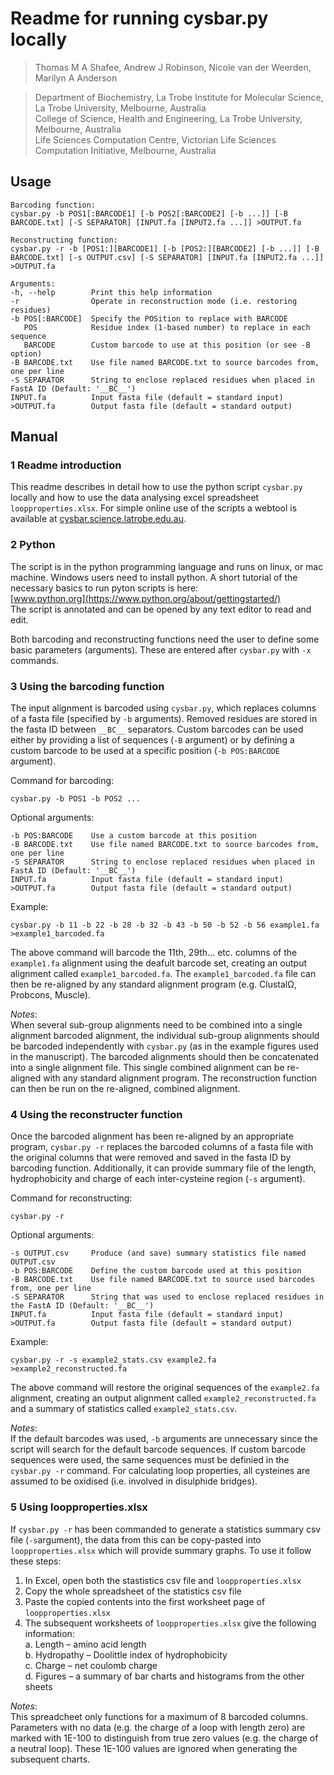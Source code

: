 Readme for running cysbar.py locally
====================================
>Thomas M A Shafee, Andrew J Robinson, Nicole van der Weerden, Marilyn A Anderson

>Department of Biochemistry, La Trobe Institute for Molecular Science, La Trobe University, Melbourne, Australia  
>College of Science, Health and Engineering, La Trobe University, Melbourne, Australia  
>Life Sciences Computation Centre, Victorian Life Sciences Computation Initiative, Melbourne, Australia


Usage
-----

```in
Barcoding function:
cysbar.py -b POS1[:BARCODE1] [-b POS2[:BARCODE2] [-b ...]] [-B BARCODE.txt] [-S SEPARATOR] [INPUT.fa [INPUT2.fa ...]] >OUTPUT.fa

Reconstructing function:
cysbar.py -r -b [POS1:][BARCODE1] [-b [POS2:][BARCODE2] [-b ...]] [-B BARCODE.txt] [-s OUTPUT.csv] [-S SEPARATOR] [INPUT.fa [INPUT2.fa ...]] >OUTPUT.fa

Arguments:
-h, --help        Print this help information
-r                Operate in reconstruction mode (i.e. restoring residues)
-b POS[:BARCODE]  Specify the POSition to replace with BARCODE
   POS            Residue index (1-based number) to replace in each sequence
   BARCODE        Custom barcode to use at this position (or see -B option)
-B BARCODE.txt    Use file named BARCODE.txt to source barcodes from, one per line
-S SEPARATOR      String to enclose replaced residues when placed in FastA ID (Default: '__BC__')
INPUT.fa          Input fasta file (default = standard input)
>OUTPUT.fa        Output fasta file (default = standard output)
```

Manual
------

### 1 Readme introduction

This readme describes in detail how to use the python script `cysbar.py` locally and how to use the data analysing excel spreadsheet `loopproperties.xlsx`. For simple online use of the scripts a webtool is available at [cysbar.science.latrobe.edu.au](http://cysbar.science.latrobe.edu.au).


### 2 Python

The script is in the python programming language and runs on linux, or mac machine. Windows users need to install python. A short tutorial of the necessary basics to run pyton scripts is here:  
[www.python.org](https://www.python.org/about/gettingstarted/)  
The script is annotated and can be opened by any text editor to read and edit.

Both barcoding and reconstructing functions need the user to define some basic parameters (arguments). These are entered after `cysbar.py` with `-x` commands.

### 3 Using the barcoding function

The input alignment is barcoded using `cysbar.py`, which replaces columns of a fasta file (specified by `-b` arguments). Removed residues are stored in the fasta ID between `__BC__` separators. Custom barcodes can be used either by providing a list of sequences (`-B` argument) or by defining a custom barcode to be used at a specific position (`-b POS:BARCODE` argument).

Command for barcoding:
```
cysbar.py -b POS1 -b POS2 ...
```

Optional arguments:
```
-b POS:BARCODE    Use a custom barcode at this position
-B BARCODE.txt    Use file named BARCODE.txt to source barcodes from, one per line
-S SEPARATOR      String to enclose replaced residues when placed in FastA ID (Default: '__BC__')
INPUT.fa          Input fasta file (default = standard input)
>OUTPUT.fa        Output fasta file (default = standard output)
```

Example:
```
cysbar.py -b 11 -b 22 -b 28 -b 32 -b 43 -b 50 -b 52 -b 56 example1.fa >example1_barcoded.fa
```
The above command will barcode the 11th, 29th... etc. columns of the `example1.fa` alignment using the deafult barcode set, creating an output alignment called `example1_barcoded.fa`. The `example1_barcoded.fa` file can then be re-aligned by any standard alignment program (e.g. ClustalΩ, Probcons, Muscle).

*Notes*:  
When several sub-group alignments need to be combined into a single alignment barcoded alignment, the individual sub-group alignments should be barcoded independently with `cysbar.py` (as in the example figures used in the manuscript).
The barcoded alignments should then be concatenated into a single alignment file. This single combined alignment can be re-aligned with any standard alignment program. The reconstruction function can then be run on the re-aligned, combined alignment.

### 4 Using the reconstructer function

Once the barcoded alignment has been re-aligned by an appropriate program, `cysbar.py -r` replaces the barcoded columns of a fasta file with the original columns that were removed and saved in the fasta ID by barcoding function. Additionally, it can provide summary file of the length, hydrophobicity and charge of each inter-cysteine region (`-s` argument).

Command for reconstructing:
```
cysbar.py -r 
```
Optional arguments:
```
-s OUTPUT.csv     Produce (and save) summary statistics file named OUTPUT.csv
-b POS:BARCODE    Define the custom barcode used at this position
-B BARCODE.txt    Use file named BARCODE.txt to source used barcodes from, one per line
-S SEPARATOR      String that was used to enclose replaced residues in the FastA ID (Default: '__BC__')
INPUT.fa          Input fasta file (default = standard input)
>OUTPUT.fa        Output fasta file (default = standard output)
```

Example:
```
cysbar.py -r -s example2_stats.csv example2.fa >example2_reconstructed.fa
```
The above command will restore the original sequences of the `example2.fa` alignment, creating an output alignment called `example2_reconstructed.fa` and a summary of statistics called `example2_stats.csv`.

*Notes*:  
If the default barcodes was used, `-b` arguments are unnecessary since the script will search for the default barcode sequences. If custom barcode sequences were used, the same sequences must be definied in the `cysbar.py -r` command. For calculating loop properties, all cysteines are assumed to be oxidised (i.e. involved in disulphide bridges).


### 5 Using loopproperties.xlsx

If `cysbar.py -r` has been commanded to generate a statistics summary csv file (`-s`argument), the data from this can be copy-pasted into `loopproperties.xlsx` which will provide summary graphs. To use it follow these steps:

1. In Excel, open both the stastistics csv file and `loopproperties.xlsx`
2. Copy the whole spreadsheet of the statistics csv file
3. Paste the copied contents into the first worksheet page of `loopproperties.xlsx`
4. The subsequent worksheets of `loopproperties.xlsx` give the following information:  
 a. Length – amino acid length  
 b. Hydropathy – Doolittle index of hydrophobicity  
 c. Charge – net coulomb charge  
 d. Figures – a summary of bar charts and histograms from the other sheets  

*Notes*:  
This spreadcheet only functions for a maximum of 8 barcoded columns. Parameters with no data (e.g. the charge of a loop with length zero) are marked with 1E-100 to distinguish from true zero values (e.g. the charge of a neutral loop). These 1E-100 values are ignored when generating the subsequent charts.
